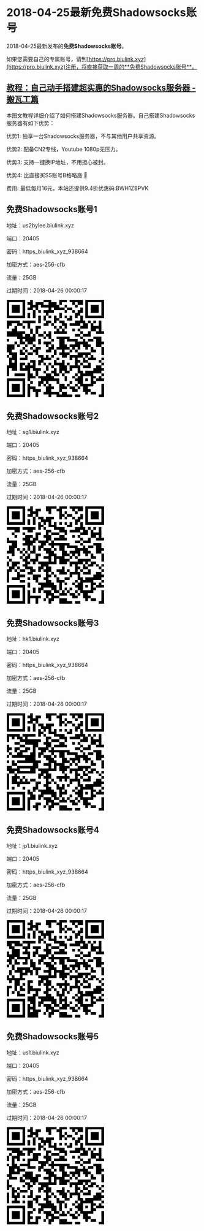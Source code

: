 # 2018-04-25最新**免费Shadowsocks账号**

2018-04-25最新发布的**免费Shadowsocks账号**。

如果您需要自己的专属账号，请到[https://pro.biulink.xyz](https://pro.biulink.xyz)注册，将直接获取一周的**免费Shadowsocks账号**。

## [教程：自己动手搭建超实惠的Shadowsocks服务器 - 搬瓦工篇](https://github.com/Biulink/ShadowsocksTutorials/blob/master/%E6%95%99%E6%82%A8%E8%87%AA%E5%B7%B1%E5%8A%A8%E6%89%8B%E6%90%AD%E5%BB%BA%E8%B6%85%E5%AE%9E%E6%83%A0%E7%9A%84Shadowsocks%E6%9C%8D%E5%8A%A1%E5%99%A8%20-%20%E6%90%AC%E7%93%A6%E5%B7%A5%E7%AF%87.md)
  
  本图文教程详细介绍了如何搭建Shadowsocks服务器。自己搭建Shadowsocks服务器有如下优势：

  优势1: 独享一台Shadowsocks服务器，不与其他用户共享资源。

  优势2: 配备CN2专线，Youtube 1080p无压力。

  优势3: 支持一键换IP地址，不用担心被封。

  优势4: 比直接买SS账号B格略高 🙂

  费用: 最低每月16元，本站还提供9.4折优惠码:BWH1ZBPVK  
## 免费Shadowsocks账号1

地址：us2bylee.biulink.xyz

端口：20405

密码：https_biulink_xyz_938664

加密方式：aes-256-cfb

流量：25GB

过期时间：2018-04-26 00:00:17

![免费Shadowsocks账号](../qrcode/ae19f61b-7d5b-4f5a-89b9-390db9e3dc55.png)

## 免费Shadowsocks账号2

地址：sg1.biulink.xyz

端口：20405

密码：https_biulink_xyz_938664

加密方式：aes-256-cfb

流量：25GB

过期时间：2018-04-26 00:00:17

![免费Shadowsocks账号](../qrcode/15ac5a1a-7bb2-4110-9906-0a56559bed40.png)

## 免费Shadowsocks账号3

地址：hk1.biulink.xyz

端口：20405

密码：https_biulink_xyz_938664

加密方式：aes-256-cfb

流量：25GB

过期时间：2018-04-26 00:00:17

![免费Shadowsocks账号](../qrcode/4e1a6a20-34aa-416a-82da-550a1ac1047f.png)

## 免费Shadowsocks账号4

地址：jp1.biulink.xyz

端口：20405

密码：https_biulink_xyz_938664

加密方式：aes-256-cfb

流量：25GB

过期时间：2018-04-26 00:00:17

![免费Shadowsocks账号](../qrcode/7ffdb1bf-fc4c-41ad-a7ba-b930580fc34f.png)

## 免费Shadowsocks账号5

地址：us1.biulink.xyz

端口：20405

密码：https_biulink_xyz_938664

加密方式：aes-256-cfb

流量：25GB

过期时间：2018-04-26 00:00:17

![免费Shadowsocks账号](../qrcode/b1500abd-cfa2-4b97-9a13-c17fa3037c8c.png)


